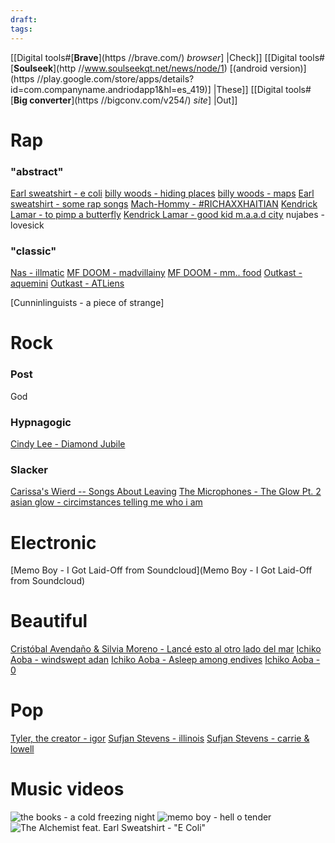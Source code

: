 ```yaml
---
draft: 
tags:
---
```

[[Digital tools#[**Brave**](https //brave.com/) *browser*] |Check]]
[[Digital tools#[**Soulseek**](http //www.soulseekqt.net/news/node/1) [(android version)](https //play.google.com/store/apps/details?id=com.companyname.andriodapp1&hl=es_419)] |These]]
[[Digital tools#[**Big converter**](https //bigconv.com/v254/) *site*] |Out]]
# Rap
### "abstract"

[Earl sweatshirt - e coli](https://www.youtube.com/watch?v=OD7CJV9jKnA)
[billy woods - hiding places](https://www.youtube.com/watch?v=H9kZyzlEhtM)
[billy woods - maps](https://www.youtube.com/watch?v=prX3U-h6eP0)
[Earl sweatshirt - some rap songs](https://www.youtube.com/watch?v=SrcY1UsxtIk)
[Mach-Hommy - #RICHAXXHAITIAN](https://www.youtube.com/watch?v=MbuKbY3ch8I&t=625s)
[Kendrick Lamar - to pimp a butterfly](https://www.youtube.com/watch?v=7djdvzRcXmY)
[Kendrick Lamar - good kid m.a.a.d city](https://www.youtube.com/watch?v=qyHoIvYT9f0)
nujabes - lovesick


### "classic"


[Nas - illmatic](https://www.youtube.com/watch?v=S5L8LEyAcL4)
[MF DOOM - madvillainy](https://www.youtube.com/watch?v=WffJfQPp7kE)
[MF DOOM - mm.. food](https://www.youtube.com/watch?v=FbpEnkDQnhk)
[Outkast - aquemini](https://www.youtube.com/watch?v=weLYi9stshY)
[Outkast - ATLiens](https://www.youtube.com/watch?v=JRCiDNfiKbc)


[Cunninlinguists - a piece of strange]

# Rock
### Post
God


### Hypnagogic

[Cindy Lee - Diamond Jubile](https://www.youtube.com/watch?v=_LJi5na897Y)
### Slacker

[Carissa's Wierd -- Songs About Leaving](https://www.youtube.com/watch?v=v4j4xk_MM3c&t=552s)
[The Microphones - The Glow Pt. 2](https://www.youtube.com/watch?v=9Sgq8l1m9W0)
[asian glow - circimstances telling me who i am](https://www.youtube.com/watch?v=w3mHAcHExCE) 
# Electronic

[Memo Boy - I Got Laid-Off from Soundcloud](Memo Boy - I Got Laid-Off from Soundcloud)


# Beautiful

[Cristóbal Avendaño & Silvia Moreno - Lancé esto al otro lado del mar](https://rateyourmusic.com/release/album/cristobal-avendano-and-silvia-moreno/lance-esto-al-otro-lado-del-mar/)
[Ichiko Aoba - windswept adan](https://www.youtube.com/watch?v=j1IqZtAlFf8)
[Ichiko Aoba - Asleep among endives](https://www.youtube.com/watch?v=9aED02XuLwo)
[Ichiko Aoba - 0](https://www.youtube.com/watch?v=cXXrcLVRrYI)

# Pop

[Tyler, the creator - igor](https://www.youtube.com/watch?v=wfGuSP7PvW4&t=54s)
[Sufjan Stevens - illinois](https://www.youtube.com/watch?v=w6wT_6uEiRk)
[Sufjan Stevens - carrie & lowell](https://www.youtube.com/watch?v=wX8vpzU_i_c)


# Music videos

![the books - a cold freezing night](https://www.youtube.com/watch?v=TqlVCKfX3hk)
![memo boy - hell o tender](https://www.youtube.com/watch?v=5_fpVycjYCA)
![The Alchemist feat. Earl Sweatshirt - "E Coli"](https://www.youtube.com/watch?v=cMaIjdfsRrs)


